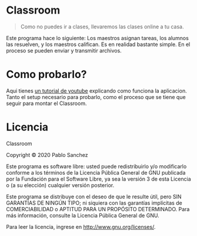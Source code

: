 # Classroom

> Como no puedes ir a clases, llevaremos las clases online a tu casa.

Este programa hace lo siguiente: Los maestros asignan tareas, los alumnos las
resuelven, y los maestros califican. Es en realidad bastante simple. En el
proceso se pueden enviar y transmitir archivos.

# Como probarlo? 
Aqui tienes [un tutorial de youtube](https://www.youtube.com/watch?v=7b1A8VQnLUQ)
explicando como funciona la aplicacion. Tanto el setup necesario para probarlo,
como el proceso que se tiene que seguir para montar el Classroom.

# Licencia
Classroom

Copyright © 2020  Pablo Sanchez

Este programa es software libre: usted puede redistribuirlo y/o modificarlo
conforme a los términos de la Licencia Pública General de GNU publicada por
la Fundación para el Software Libre, ya sea la versión 3 de esta Licencia
o (a su elección) cualquier versión posterior.

Este programa se distribuye con el deseo de que le resulte útil, pero SIN
GARANTÍAS DE NINGÚN TIPO; ni siquiera con las garantías implícitas de
COMERCIABILIDAD o APTITUD PARA UN PROPÓSITO DETERMINADO.  Para más información,
consulte la Licencia Pública General de GNU.

Para leer la licencia, ingrese en <http://www.gnu.org/licenses/>.
